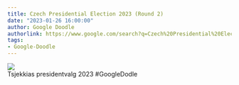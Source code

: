```yaml
---
title: Czech Presidential Election 2023 (Round 2)
date: "2023-01-26 16:00:00"
author: Google Doodle
authorlink: https://www.google.com/search?q=Czech%20Presidential%20Election%202023%20(Round%202)
tags:
- Google-Doodle
---
```

<img src="https://www.google.com/logos/doodles/2023/czech-presidential-election-2023-round-2-6753651837110015-l.png" referrerpolicy="no-referrer"><br>Tsjekkias presidentvalg 2023 #GoogleDodle